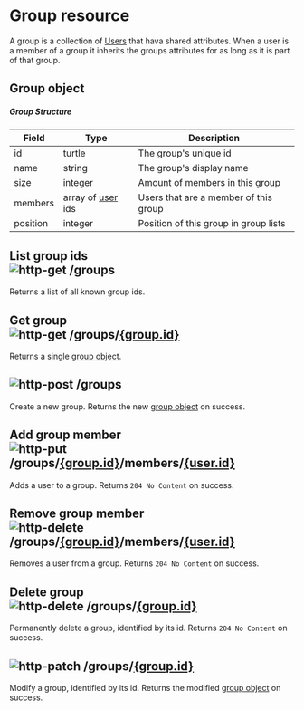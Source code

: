 [http-get]: https://img.shields.io/badge/GET-505CDC
[http-post]: https://img.shields.io/badge/POST-23A559
[http-put]: https://img.shields.io/badge/PUT-AC5A1F
[http-delete]: https://img.shields.io/badge/DELETE-A12828
[http-patch]: https://img.shields.io/badge/PATCH-AF7615

# Group resource

A group is a collection of [Users](User.md) that hava shared attributes. When a user is a member of a group it inherits
the groups attributes for as long as it is part of that group.

## Group object

##### Group Structure

| Field    | Type                         | Description                           |
|----------|------------------------------|---------------------------------------|
| id       | turtle                       | The group's unique id                 |
| name     | string                       | The group's display name              |
| size     | integer                      | Amount of members in this group       |
| members  | array of [user](User.md) ids | Users that are a member of this group |
| position | integer                      | Position of this group in group lists |

## List group ids</br>![http-get] /groups
Returns a list of all known group ids.

## Get group</br>![http-get] /groups/[{group.id}](#group-object)
Returns a single [group object](#group-object).

## ![http-post] /groups
Create a new group.
Returns the new [group object](#group-object) on success.

## Add group member</br>![http-put] /groups/[{group.id}](#group-object)/members/[{user.id}](User.md#user-object)
Adds a user to a group.
Returns `204 No Content` on success.

## Remove group member</br>![http-delete] /groups/[{group.id}](#group-object)/members/[{user.id}](User.md#user-object)
Removes a user from a group.
Returns `204 No Content` on success.

## Delete group</br>![http-delete] /groups/[{group.id}](#group-object)
Permanently delete a group, identified by its id.
Returns `204 No Content` on success.

## ![http-patch] /groups/[{group.id}](#group-object)
Modify a group, identified by its id.
Returns the modified [group object](#group-object) on success.